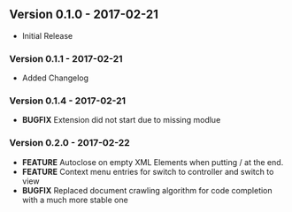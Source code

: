 ## Version 0.1.0 - 2017-02-21
* Initial Release

### Version 0.1.1 - 2017-02-21
* Added Changelog

### Version 0.1.4 - 2017-02-21
* **BUGFIX** Extension did not start due to missing modlue

### Version 0.2.0 - 2017-02-22
* **FEATURE** Autoclose on empty XML Elements when putting / at the end.
* **FEATURE** Context menu entries for switch to controller and switch to view
* **BUGFIX** Replaced document crawling algorithm for code completion with a much more stable one